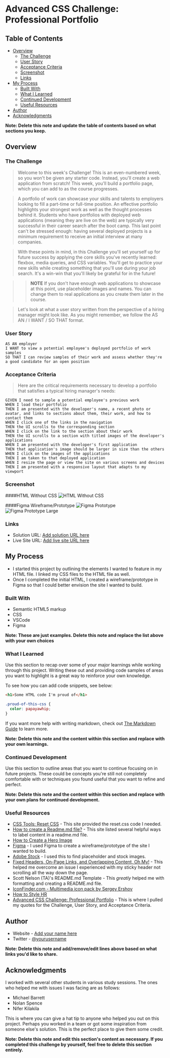 # Advanced CSS Challenge: Professional Portfolio

## Table of Contents

- [Overview](#overview)
  - [The Challenge](#the-challenge)
  - [User Story](#user-story)
  - [Acceptance Criteria](#acceptance-criteria)
  - [Screenshot](#screenshot)
  - [Links](#links)
- [My Process](#my-process)
  - [Built With](#built-with)
  - [What I Learned](#what-i-learned)
  - [Continued Development](#continued-development)
  - [Useful Resources](#useful-resources)
- [Author](#author)
- [Acknowledgments](#acknowledgments)

**Note: Delete this note and update the table of contents based on what sections you keep.**

## Overview

### The Challenge

>Welcome to this week's Challenge! This is an even-numbered week, so you won't be given any starter code. Instead, you'll create a web application from scratch! This week, you'll build a portfolio page, which you can add to as the course progresses.

>A portfolio of work can showcase your skills and talents to employers looking to fill a part-time or full-time position. An effective portfolio highlights your strongest work as well as the thought processes behind it. Students who have portfolios with deployed web applications (meaning they are live on the web) are typically very successful in their career search after the boot camp. This last point can't be stressed enough: having several deployed projects is a minimum requirement to receive an initial interview at many companies.

>With these points in mind, in this Challenge you'll set yourself up for future success by applying the core skills you've recently learned: flexbox, media queries, and CSS variables. You'll get to practice your new skills while creating something that you'll use during your job search. It's a win-win that you'll likely be grateful for in the future!

>>**NOTE**
>>If you don't have enough web applications to showcase at this point, use placeholder images and names. You can change them to real applications as you create them later in the course.

>Let's look at what a user story written from the perspective of a hiring manager might look like. As you might remember, we follow the AS AN / I WANT / SO THAT format.

### User Story

>
```
AS AN employer
I WANT to view a potential employee's deployed portfolio of work samples
SO THAT I can review samples of their work and assess whether they're a good candidate for an open position
```

### Acceptance Criteria

>Here are the critical requirements necessary to develop a portfolio that satisfies a typical hiring manager's needs:

```
GIVEN I need to sample a potential employee's previous work
WHEN I load their portfolio
THEN I am presented with the developer's name, a recent photo or avatar, and links to sections about them, their work, and how to contact them
WHEN I click one of the links in the navigation
THEN the UI scrolls to the corresponding section
WHEN I click on the link to the section about their work
THEN the UI scrolls to a section with titled images of the developer's applications
WHEN I am presented with the developer's first application
THEN that application's image should be larger in size than the others
WHEN I click on the images of the applications
THEN I am taken to that deployed application
WHEN I resize the page or view the site on various screens and devices
THEN I am presented with a responsive layout that adapts to my viewport
```

### Screenshot
####HTML Without CSS
![HTML Without CSS](./assets/screenshots/html-without-css.png)

####Figma Wireframe/Prototype
![Figma Prototype](./assets/screenshots/figma-wireframe.png)
![Figma Prototype Large](./assets/screenshots/figma-wireframe-large.png)

### Links

- Solution URL: [Add solution URL here](https://your-solution-url.com)
- Live Site URL: [Add live site URL here](https://your-live-site-url.com)

## My Process

- I started this project by outlining the elements I wanted to feature in my HTML file.  I linked my CSS files to the HTML file as well.
- Once I completed the initial HTML, I created a wireframe/prototype in Figma so that I could better envision the site I wanted to build.

### Built With

- Semantic HTML5 markup
- CSS
- VSCode
- Figma

**Note: These are just examples. Delete this note and replace the list above with your own choices**

### What I Learned

Use this section to recap over some of your major learnings while working through this project. Writing these out and providing code samples of areas you want to highlight is a great way to reinforce your own knowledge.

To see how you can add code snippets, see below:

```html
<h1>Some HTML code I'm proud of</h1>
```

```css
.proud-of-this-css {
  color: papayawhip;
}
```

If you want more help with writing markdown, check out [The Markdown Guide](https://www.markdownguide.org/) to learn more.

**Note: Delete this note and the content within this section and replace with your own learnings.**

### Continued Development

Use this section to outline areas that you want to continue focusing on in future projects. These could be concepts you're still not completely comfortable with or techniques you found useful that you want to refine and perfect.

**Note: Delete this note and the content within this section and replace with your own plans for continued development.**

### Useful Resources

- [CSS Tools: Reset CSS](https://meyerweb.com/eric/tools/css/reset/) - This site provided the reset.css code I needed.
- [How to create a Readme.md file?](https://medium.com/analytics-vidhya/how-to-create-a-readme-md-file-8fb2e8ce24e3) - This site listed several helpful ways to label content in a readme.md file.
- [How to Create a Hero Image](https://www.w3schools.com/howto/howto_css_hero_image.asp)
- [Figma](https://www.figma.com/) - I used Figma to create a wireframe/prototype of the site I wanted to build.
- [Adobe Stock](https://stock.adobe.com/) - I used this to find placeholder and stock images.
- [Fixed Headers, On-Page Links, and Overlapping Content, Oh My!](https://css-tricks.com/fixed-headers-on-page-links-and-overlapping-content-oh-my/) - This helped me overcome an issue I experienced with my sticky header not scrolling all the way down the page.
- Scott Nelson (TA)'s README.md Template - This _greatly_ helped me with formatting and creating a README.md file.
- [IconFinder.com - Multimedia icon pack by Sergey Ershov](https://www.iconfinder.com/iconsets/multimedia-75)
- [How to Style HR](https://www.w3schools.com/howto/howto_css_style_hr.asp)
- [Advanced CSS Challenge: Professional Portfolio](https://courses.bootcampspot.com/courses/1693/assignments/26716?module_item_id=537675) - This is where I pulled my quotes for the Challenge, User Story, and Acceptance Criteria.

## Author

- Website - [Add your name here](https://www.your-site.com)
- Twitter - [@yourusername](https://www.twitter.com/yourusername)

**Note: Delete this note and add/remove/edit lines above based on what links you'd like to share.**

## Acknowledgments

I worked with several other students in various study sessions.  The ones who helped me with issues I was facing are as follows:

- Michael Barrett
- Nolan Spence
- Nifer Kilakila

This is where you can give a hat tip to anyone who helped you out on this project. Perhaps you worked in a team or got some inspiration from someone else's solution. This is the perfect place to give them some credit.

**Note: Delete this note and edit this section's content as necessary. If you completed this challenge by yourself, feel free to delete this section entirely.**
